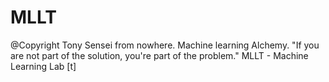 # MLLT
@Copyright Tony Sensei from nowhere. Machine learning Alchemy. "If you are not part of the solution, you're part of the problem."
MLLT - Machine Learning Lab [t]